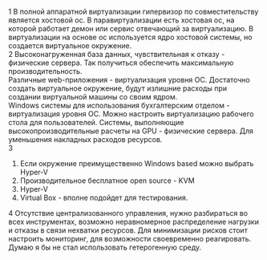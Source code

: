 1 В полной аппаратной виртуализации гипервизор по совместительству является хостовой ос. В паравиртуализации
есть хостовая ос, на которой работает демон или сервис отвечающий за виртуализацию. В виртуализации на основе ос 
используется ядро хостовой системы, но создается виртуальное окружение.<br>
2 Высоконагруженная база данных, чувствительная к отказу - физические сервера. Так получиться обеспечить максимальную производительность.<br>
Различные web-приложения - виртуализация уровня ОС. Достаточно создать виртуальное окружение, будут излишние расходы при создании виртуальной машины со своим ядром.<br>
Windows системы для использования бухгалтерским отделом - виртуализация уровня ОС. Можно настроить виртуализацию рабочего стола для пользователей.
Системы, выполняющие высокопроизводительные расчеты на GPU - физические сервера. Для уменьшения накладных расходов ресурсов.<br>
3
  1. Если окружение преимущественно Windows based можно выбрать Hyper-V
  2. Производительное бесплатное open source - KVM
  3. Hyper-V
  4. Virtual Box - вполне подойдет для тестирования.<br>

4 Отсутствие централизованного управления, нужно разбираться во всех инструментах, возможно неравномерное распределение нагрузки
и отказы в связи нехватки ресурсов. Для минимизации рисков стоит настроить мониторинг, для возможности своевременно реагировать.
Думаю я бы не стал использовать гетерогенную среду.